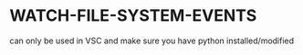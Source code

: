 # WATCH-FILE-SYSTEM-EVENTS
can only be used in VSC and make sure you have python installed/modified
